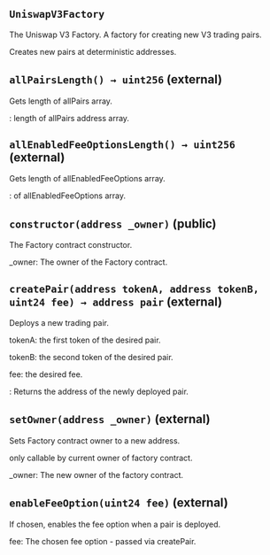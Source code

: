## `UniswapV3Factory`

The Uniswap V3 Factory.
A factory for creating new V3 trading pairs.

Creates new pairs at deterministic addresses.

## `allPairsLength() → uint256` (external)

Gets length of allPairs array.

: length of allPairs address array.

## `allEnabledFeeOptionsLength() → uint256` (external)

Gets length of allEnabledFeeOptions array.

: of allEnabledFeeOptions array.

## `constructor(address _owner)` (public)

The Factory contract constructor.

\_owner: The owner of the Factory contract.

## `createPair(address tokenA, address tokenB, uint24 fee) → address pair` (external)

Deploys a new trading pair.

tokenA: the first token of the desired pair.

tokenB: the second token of the desired pair.

fee: the desired fee.

: Returns the address of the newly deployed pair.

## `setOwner(address _owner)` (external)

Sets Factory contract owner to a new address.

only callable by current owner of factory contract.

\_owner: The new owner of the factory contract.

## `enableFeeOption(uint24 fee)` (external)

If chosen, enables the fee option when a pair is deployed.

fee: The chosen fee option - passed via createPair.
